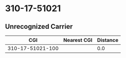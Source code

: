 # 310-17-51021
## Unrecognized Carrier


| CGI | Nearest CGI | Distance |
|-----|-------------|----------|
| 310-17-51021-100 |  | 0.0 |

